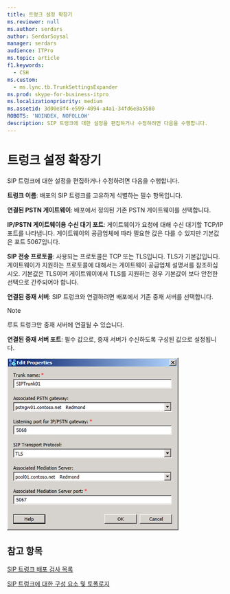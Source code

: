```yaml
---
title: 트렁크 설정 확장기
ms.reviewer: null
ms.author: serdars
author: SerdarSoysal
manager: serdars
audience: ITPro
ms.topic: article
f1.keywords:
  - CSH
ms.custom:
  - ms.lync.tb.TrunkSettingsExpander
ms.prod: skype-for-business-itpro
ms.localizationpriority: medium
ms.assetid: 3d00e8f4-e599-4094-a4a1-34fd6e8a5580
ROBOTS: 'NOINDEX, NOFOLLOW'
description: SIP 트렁크에 대한 설정을 편집하거나 수정하려면 다음을 수행합니다.
---
```


# <a name="trunk-settings-expander"></a>트렁크 설정 확장기

SIP 트렁크에 대한 설정을 편집하거나 수정하려면 다음을 수행합니다.

 **트렁크 이름**: 배포의 SIP 트렁크를 고유하게 식별하는 필수 항목입니다.

 **연결된 PSTN 게이트웨이**: 배포에서 정의된 기존 PSTN 게이트웨이를 선택합니다.

 **IP/PSTN 게이트웨이용 수신 대기 포트**: 게이트웨이가 요청에 대해 수신 대기할 TCP/IP 포트를 나타냅니다. 게이트웨이의 공급업체에 따라 필요한 값은 다를 수 있지만 기본값은 포트 5067입니다.

 **SIP 전송 프로토콜**: 사용되는 프로토콜은 TCP 또는 TLS입니다. TLS가 기본값입니다. 게이트웨이가 지원하는 프로토콜에 대해서는 게이트웨이 공급업체 설명서를 참조하십시오. 기본값은 TLS이며 게이트웨이에서 TLS를 지원하는 경우 기본값이 보다 안전한 선택으로 간주되어야 합니다.

 **연결된 중재 서버**: SIP 트렁크와 연결하려면 배포에서 기존 중재 서버를 선택합니다.

> [!NOTE]
> 루트 트렁크만 중재 서버에 연결될 수 있습니다.

 **연결된 중재 서버 포트**: 필수 값으로, 중재 서버가 수신하도록 구성된 값으로 설정됩니다.

![트렁크 설정 확장기.](../../../media/Trunk_Settings_Expander.jpg)

## <a name="see-also"></a>참고 항목

[SIP 트렁크 배포 검사 목록](/previous-versions/office/lync-server-2013/lync-server-2013-sip-trunk-deployment-checklist)

[SIP 트렁크에 대한 구성 요소 및 토폴로지](/previous-versions/office/lync-server-2013/lync-server-2013-components-and-topologies-for-sip-trunking)